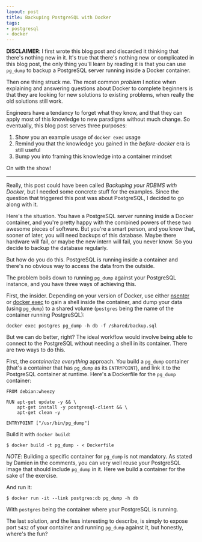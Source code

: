```yaml
---
layout: post
title: Backuping PostgreSQL with Docker
tags:
- postgresql
- docker
---
```


**DISCLAIMER**: I first wrote this blog post and discarded it thinking that there's nothing new in it. It's true that there's nothing new or complicated in this blog post, the only thing you'll learn by reading it is that you can use `pg_dump` to backup a PostgreSQL server running inside a Docker container.

Then one thing struck me. The most common *problem* I notice when explaining and answering questions about Docker to complete beginners is that they are looking for new solutions to existing problems, when really the old solutions still work.

Engineers have a tendancy to forget what they know, and that they can apply most of this knowledge to new paradigms without much change. So eventually, this blog post serves three purposes:

1. Show you an example usage of `docker exec` usage
2. Remind you that the knowledge you gained in the *before-docker* era is still useful
3. Bump you into framing this knowledge into a container mindset

On with the show!

---

Really, this post could have been called *Backuping your RDBMS with Docker*, but I needed some concrete stuff for the examples. Since the question that triggered this post was about PostgreSQL, I decided to go along with it.

Here's the situation. You have a PostgreSQL server running inside a Docker container, and you're pretty happy with the combined powers of these two awesome pieces of software. But you're a smart person, and you know that, sooner of later, you will need backups of this database. Maybe there hardware will fail, or maybe the new intern will fail, you never know. So you decide to backup the database regularly.

But how do you do this. PostgreSQL is running inside a container and there's no obvious way to access the data from the outside.

The problem boils down to running `pg_dump` against your PostgreSQL instance, and you have three ways of achieving this.

First, the insider. Depending on your version of Docker, use either [nsenter](https://github.com/jpetazzo/nsenter) or [docker exec](http://docs.docker.com/reference/commandline/cli/#exec) to gain a shell inside the container, and dump your data (using `pg_dump`) to a shared volume (`postgres` being the name of the container running PostgreSQL):

    docker exec postgres pg_dump -h db -f /shared/backup.sql

But we can do better, right? The ideal workflow would involve being able to connect to the PostgreSQL without needing a shell in its container. There are two ways to do this.

First, the *containerize everything* approach. You build a `pg_dump` container (that's a container that has `pg_dump` as its `ENTRYPOINT`), and link it to the PostgreSQL container at runtime. Here's a Dockerfile for the `pg_dump` container:

    FROM debian:wheezy

    RUN apt-get update -y && \
        apt-get install -y postgresql-client && \
        apt-get clean -y

    ENTRYPOINT ["/usr/bin/pg_dump"]

Build it with `docker build`:

    $ docker build -t pg_dump - < Dockerfile

*NOTE*: Building a specific container for `pg_dump` is not mandatory. As stated by Damien in the comments, you can very well reuse your PostgreSQL image that should include `pg_dump` in it. Here we build a container for the sake of the exercise.

And run it:

    $ docker run -it --link postgres:db pg_dump -h db

With `postgres` being the container where your PostgreSQL is running.

The last solution, and the less interesting to describe, is simply to expose port `5432` of your container and running `pg_dump` against it, but honestly, where's the fun?